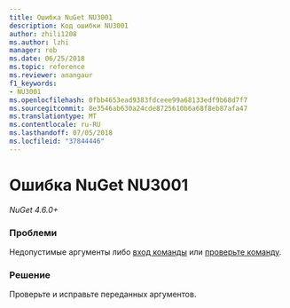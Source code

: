 ```yaml
---
title: Ошибка NuGet NU3001
description: Код ошибки NU3001
author: zhili1208
ms.author: lzhi
manager: rob
ms.date: 06/25/2018
ms.topic: reference
ms.reviewer: anangaur
f1_keywords:
- NU3001
ms.openlocfilehash: 0fbb4653ead9383fdceee99a68133edf9b68d7f7
ms.sourcegitcommit: 8e3546ab630a24cde8725610b6a68f8eb87afa47
ms.translationtype: MT
ms.contentlocale: ru-RU
ms.lasthandoff: 07/05/2018
ms.locfileid: "37844446"
---
```

# <a name="nuget-error-nu3001"></a>Ошибка NuGet NU3001

*NuGet 4.6.0+*

### <a name="issue"></a>Проблеми
Недопустимые аргументы либо [вход команды](../../tools/cli-ref-sign.md) или [проверьте команду](../../tools/cli-ref-verify.md).

### <a name="solution"></a>Решение
Проверьте и исправьте переданных аргументов.